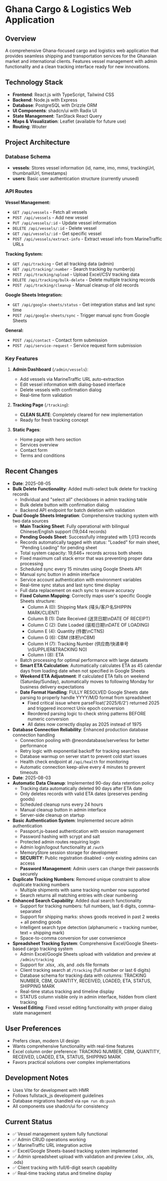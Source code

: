 # Ghana Cargo & Logistics Web Application

## Overview
A comprehensive Ghana-focused cargo and logistics web application that provides seamless shipping and transportation services for the Ghanaian market and international clients. Features vessel management with admin functionality and a clean tracking interface ready for new innovations.

## Technology Stack
- **Frontend**: React.js with TypeScript, Tailwind CSS
- **Backend**: Node.js with Express
- **Database**: PostgreSQL with Drizzle ORM
- **UI Components**: shadcn/ui with Radix UI
- **State Management**: TanStack React Query
- **Maps & Visualization**: Leaflet (available for future use)
- **Routing**: Wouter

## Project Architecture

### Database Schema
- **vessels**: Stores vessel information (id, name, imo, mmsi, trackingUrl, thumbnailUrl, timestamps)
- **users**: Basic user authentication structure (currently unused)

### API Routes
**Vessel Management:**
- `GET /api/vessels` - Fetch all vessels
- `POST /api/vessels` - Add new vessel
- `PUT /api/vessels/:id` - Update vessel information
- `DELETE /api/vessels/:id` - Delete vessel
- `GET /api/vessels/:id` - Get specific vessel
- `POST /api/vessels/extract-info` - Extract vessel info from MarineTraffic URLs

**Tracking System:**
- `GET /api/tracking` - Get all tracking data (admin)
- `GET /api/tracking/:number` - Search tracking by number(s)
- `POST /api/tracking/upload` - Upload Excel/CSV tracking data
- `DELETE /api/tracking/bulk-delete` - Delete multiple tracking records
- `POST /api/tracking/cleanup` - Manual cleanup of old records

**Google Sheets Integration:**
- `GET /api/google-sheets/status` - Get integration status and last sync time
- `POST /api/google-sheets/sync` - Trigger manual sync from Google Sheets

**General:**
- `POST /api/contact` - Contact form submission
- `POST /api/service-request` - Service request form submission

### Key Features
1. **Admin Dashboard** (`/admin/vessels`):
   - Add vessels via MarineTraffic URL auto-extraction
   - Edit vessel information with dialog-based interface
   - Delete vessels with confirmation dialog
   - Real-time form validation

2. **Tracking Page** (`/tracking`):
   - **CLEAN SLATE**: Completely cleared for new implementation
   - Ready for fresh tracking concept

3. **Static Pages**:
   - Home page with hero section
   - Services overview
   - Contact form
   - Terms and conditions

## Recent Changes
- **Date**: 2025-08-05
- **Bulk Delete Functionality**: Added multi-select bulk delete for tracking records
  - Individual and "select all" checkboxes in admin tracking table
  - Bulk delete button with confirmation dialog
  - Backend API endpoint for batch deletion with validation
- **Dual Google Sheets Integration**: Comprehensive tracking system with two data sources
  - **Main Tracking Sheet**: Fully operational with bilingual Chinese/English support (19,044 records)
  - **Pending Goods Sheet**: Successfully integrated with 1,013 records
  - Records automatically tagged with status: "Loaded" for main sheet, "Pending Loading" for pending sheet
  - Total system capacity: 19,646+ records across both sheets
  - Fixed maximum call stack error that was preventing proper data processing
  - Scheduled sync every 15 minutes using Google Sheets API
  - Manual sync button in admin interface
  - Service account authentication with environment variables
  - Real-time sync status and last sync time display
  - Full data replacement on each sync to ensure accuracy
  - **Fixed Column Mapping**: Correctly maps user's specific Google Sheets structure:
    - Column A (0): Shipping Mark (唛头/客户名SHIPPIN MARK/CLIENT)
    - Column B (1): Date Received (送货日期\nDATE OF RECEIPT)
    - Column C (2): Date Loaded (装柜日期\nDATE OF LOADING)
    - Column E (4): Quantity (件数\nCTNS)
    - Column G (6): CBM (体积\nCBM)
    - Column H (7): Tracking Number (供应商/快递单号\nSUPPLIER&TRACKING NO)
    - Column I (8): ETA
  - Batch processing for optimal performance with large datasets
  - **Smart ETA Calculation**: Automatically calculates ETA as 45 calendar days from loading date when not specified in Google Sheets
  - **Weekend ETA Adjustment**: If calculated ETA falls on weekend (Saturday/Sunday), automatically moves to following Monday for business delivery expectations
  - **Date Format Handling**: FULLY RESOLVED Google Sheets date parsing to properly handle YYYY/M/D format from spreadsheet
    - Fixed critical issue where parseFloat('2025/6/2') returned 2025 and triggered incorrect Unix epoch conversion
    - Reordered parsing logic to check string patterns BEFORE numeric conversion
    - All dates now correctly display as 2025 instead of 1975
- **Database Connection Reliability**: Enhanced production database connection handling
  - Connection pooling with @neondatabase/serverless for better performance
  - Retry logic with exponential backoff for tracking searches
  - Database warmup on server start to prevent cold start issues
  - Health check endpoint at `/api/health` for monitoring
  - Automatic connection keep-alive every 4 minutes to prevent timeouts
- **Date**: 2025-08-03
- **Automatic Data Cleanup**: Implemented 90-day data retention policy
  - Tracking data automatically deleted 90 days after ETA date
  - Only deletes records with valid ETA dates (preserves pending goods)
  - Scheduled cleanup runs every 24 hours
  - Manual cleanup button in admin interface
  - Server-side cleanup on startup
- **Basic Authentication System**: Implemented secure admin authentication
  - Passport.js-based authentication with session management
  - Password hashing with scrypt and salt
  - Protected admin routes requiring login
  - Admin login/logout functionality at `/auth`
  - MemoryStore session storage for development
  - **SECURITY**: Public registration disabled - only existing admins can access
  - **Password Management**: Admin users can change their passwords securely
- **Duplicate Tracking Numbers**: Removed unique constraint to allow duplicate tracking numbers
  - Multiple shipments with same tracking number now supported
  - Search returns all matching entries with clear numbering
- **Enhanced Search Capability**: Added dual search functionality
  - Support for tracking numbers: full numbers, last 6 digits, comma-separated
  - Support for shipping marks: shows goods received in past 2 weeks + all pending goods
  - Intelligent search type detection (alphanumeric = tracking number, text = shipping mark)
  - Space-to-comma conversion for user convenience
- **Spreadsheet Tracking System**: Comprehensive Excel/Google Sheets-based cargo tracking system
  - Admin Excel/Google Sheets upload with validation and preview at `/admin/tracking`
  - Support for .xlsx, .xls, and .ods file formats
  - Client tracking search at `/tracking` (full number or last 6 digits)
  - Database schema for tracking data with columns: TRACKING NUMBER, CBM, QUANTITY, RECEIVED, LOADED, ETA, STATUS, SHIPPING MARK
  - Real-time status tracking and timeline display
  - STATUS column visible only in admin interface, hidden from client tracking
- **Vessel Editing**: Fixed vessel editing functionality with proper dialog state management

## User Preferences
- Prefers clean, modern UI design
- Wants comprehensive functionality with real-time features
- Excel column order preference: TRACKING NUMBER, CBM, QUANTITY, RECEIVED, LOADED, ETA, STATUS, SHIPPING MARK
- Favors practical solutions over complex implementations

## Development Notes
- Uses Vite for development with HMR
- Follows fullstack_js development guidelines
- Database migrations handled via `npm run db:push`
- All components use shadcn/ui for consistency

## Current Status
- ✅ Vessel management system fully functional
- ✅ Admin CRUD operations working
- ✅ MarineTraffic URL integration active  
- ✅ Excel/Google Sheets-based tracking system implemented
- ✅ Admin spreadsheet upload with validation and preview (.xlsx, .xls, .ods)
- ✅ Client tracking with full/6-digit search capability
- ✅ Real-time tracking status and timeline display